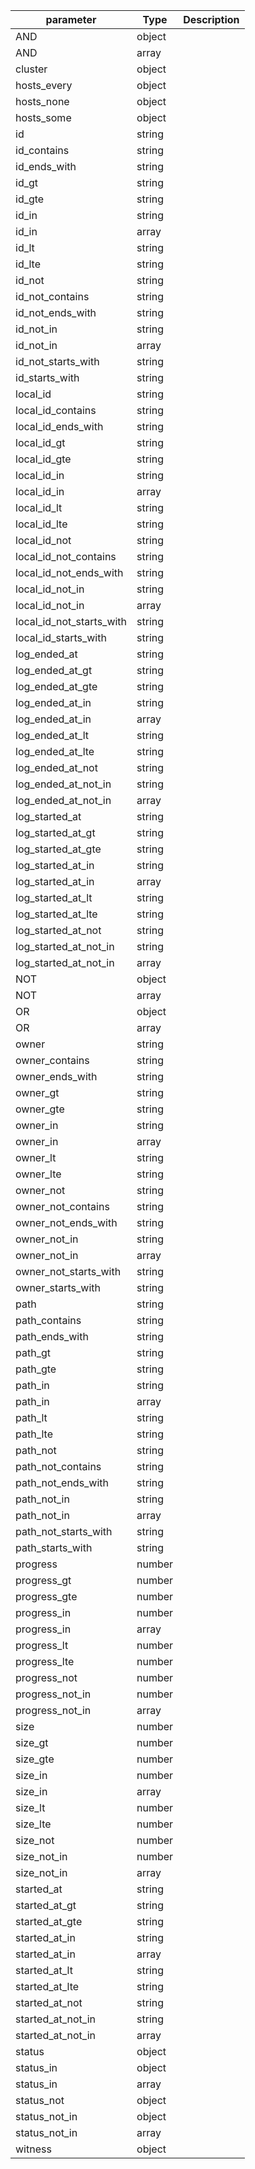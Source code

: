 | parameter | Type | Description |
| ----------- | ----------- |----------- |
| AND  |  object  |    |
| AND  |  array  |    |
| cluster  |  object  |    |
| hosts_every  |  object  |    |
| hosts_none  |  object  |    |
| hosts_some  |  object  |    |
| id  |  string  |    |
| id_contains  |  string  |    |
| id_ends_with  |  string  |    |
| id_gt  |  string  |    |
| id_gte  |  string  |    |
| id_in  |  string  |    |
| id_in  |  array  |    |
| id_lt  |  string  |    |
| id_lte  |  string  |    |
| id_not  |  string  |    |
| id_not_contains  |  string  |    |
| id_not_ends_with  |  string  |    |
| id_not_in  |  string  |    |
| id_not_in  |  array  |    |
| id_not_starts_with  |  string  |    |
| id_starts_with  |  string  |    |
| local_id  |  string  |    |
| local_id_contains  |  string  |    |
| local_id_ends_with  |  string  |    |
| local_id_gt  |  string  |    |
| local_id_gte  |  string  |    |
| local_id_in  |  string  |    |
| local_id_in  |  array  |    |
| local_id_lt  |  string  |    |
| local_id_lte  |  string  |    |
| local_id_not  |  string  |    |
| local_id_not_contains  |  string  |    |
| local_id_not_ends_with  |  string  |    |
| local_id_not_in  |  string  |    |
| local_id_not_in  |  array  |    |
| local_id_not_starts_with  |  string  |    |
| local_id_starts_with  |  string  |    |
| log_ended_at  |  string  |    |
| log_ended_at_gt  |  string  |    |
| log_ended_at_gte  |  string  |    |
| log_ended_at_in  |  string  |    |
| log_ended_at_in  |  array  |    |
| log_ended_at_lt  |  string  |    |
| log_ended_at_lte  |  string  |    |
| log_ended_at_not  |  string  |    |
| log_ended_at_not_in  |  string  |    |
| log_ended_at_not_in  |  array  |    |
| log_started_at  |  string  |    |
| log_started_at_gt  |  string  |    |
| log_started_at_gte  |  string  |    |
| log_started_at_in  |  string  |    |
| log_started_at_in  |  array  |    |
| log_started_at_lt  |  string  |    |
| log_started_at_lte  |  string  |    |
| log_started_at_not  |  string  |    |
| log_started_at_not_in  |  string  |    |
| log_started_at_not_in  |  array  |    |
| NOT  |  object  |    |
| NOT  |  array  |    |
| OR  |  object  |    |
| OR  |  array  |    |
| owner  |  string  |    |
| owner_contains  |  string  |    |
| owner_ends_with  |  string  |    |
| owner_gt  |  string  |    |
| owner_gte  |  string  |    |
| owner_in  |  string  |    |
| owner_in  |  array  |    |
| owner_lt  |  string  |    |
| owner_lte  |  string  |    |
| owner_not  |  string  |    |
| owner_not_contains  |  string  |    |
| owner_not_ends_with  |  string  |    |
| owner_not_in  |  string  |    |
| owner_not_in  |  array  |    |
| owner_not_starts_with  |  string  |    |
| owner_starts_with  |  string  |    |
| path  |  string  |    |
| path_contains  |  string  |    |
| path_ends_with  |  string  |    |
| path_gt  |  string  |    |
| path_gte  |  string  |    |
| path_in  |  string  |    |
| path_in  |  array  |    |
| path_lt  |  string  |    |
| path_lte  |  string  |    |
| path_not  |  string  |    |
| path_not_contains  |  string  |    |
| path_not_ends_with  |  string  |    |
| path_not_in  |  string  |    |
| path_not_in  |  array  |    |
| path_not_starts_with  |  string  |    |
| path_starts_with  |  string  |    |
| progress  |  number  |    |
| progress_gt  |  number  |    |
| progress_gte  |  number  |    |
| progress_in  |  number  |    |
| progress_in  |  array  |    |
| progress_lt  |  number  |    |
| progress_lte  |  number  |    |
| progress_not  |  number  |    |
| progress_not_in  |  number  |    |
| progress_not_in  |  array  |    |
| size  |  number  |    |
| size_gt  |  number  |    |
| size_gte  |  number  |    |
| size_in  |  number  |    |
| size_in  |  array  |    |
| size_lt  |  number  |    |
| size_lte  |  number  |    |
| size_not  |  number  |    |
| size_not_in  |  number  |    |
| size_not_in  |  array  |    |
| started_at  |  string  |    |
| started_at_gt  |  string  |    |
| started_at_gte  |  string  |    |
| started_at_in  |  string  |    |
| started_at_in  |  array  |    |
| started_at_lt  |  string  |    |
| started_at_lte  |  string  |    |
| started_at_not  |  string  |    |
| started_at_not_in  |  string  |    |
| started_at_not_in  |  array  |    |
| status  |  object  |    |
| status_in  |  object  |    |
| status_in  |  array  |    |
| status_not  |  object  |    |
| status_not_in  |  object  |    |
| status_not_in  |  array  |    |
| witness  |  object  |    |